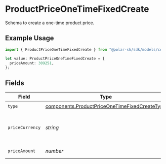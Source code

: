 # ProductPriceOneTimeFixedCreate

Schema to create a one-time product price.

## Example Usage

```typescript
import { ProductPriceOneTimeFixedCreate } from "@polar-sh/sdk/models/components";

let value: ProductPriceOneTimeFixedCreate = {
  priceAmount: 309251,
};
```

## Fields

| Field                                                                                                          | Type                                                                                                           | Required                                                                                                       | Description                                                                                                    |
| -------------------------------------------------------------------------------------------------------------- | -------------------------------------------------------------------------------------------------------------- | -------------------------------------------------------------------------------------------------------------- | -------------------------------------------------------------------------------------------------------------- |
| `type`                                                                                                         | [components.ProductPriceOneTimeFixedCreateType](../../models/components/productpriceonetimefixedcreatetype.md) | :heavy_check_mark:                                                                                             | N/A                                                                                                            |
| `priceCurrency`                                                                                                | *string*                                                                                                       | :heavy_minus_sign:                                                                                             | The currency. Currently, only `usd` is supported.                                                              |
| `priceAmount`                                                                                                  | *number*                                                                                                       | :heavy_check_mark:                                                                                             | The price in cents.                                                                                            |